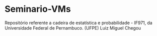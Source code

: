 # Seminario-VMs
Repositório referente a cadeira de estatística e probabilidade - IF971, da Universidade Federal de Pernambuco. (UFPE)
Luiz Miguel Chegou
